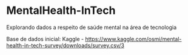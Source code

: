 # MentalHealth-InTech
Explorando dados a respeito de saúde mental na área de tecnologia

Base de dados inicial:
Kaggle - https://www.kaggle.com/osmi/mental-health-in-tech-survey/downloads/survey.csv/3
